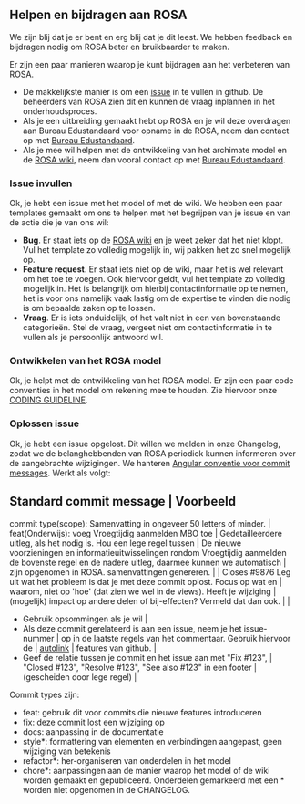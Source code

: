 ## Helpen en bijdragen aan ROSA

We zijn blij dat je er bent en erg blij dat je dit leest. We hebben feedback
en bijdragen nodig om ROSA beter en bruikbaarder te maken.

Er zijn een paar manieren waarop je kunt bijdragen aan het verbeteren van
ROSA.
- De makkelijkste manier is om een [issue](https://github.com/edustandaard/rosa/issues)
  in te vullen in github.
  De beheerders van ROSA zien dit en kunnen de vraag inplannen in het
  onderhoudsproces.
- Als je een uitbreiding gemaakt hebt op ROSA en je wil deze overdragen
  aan Bureau Edustandaard voor opname in de ROSA, neem dan contact op
  met [Bureau Edustandaard](mailto:info@edustandaard.nl).
- Als je mee wil helpen met de ontwikkeling van het archimate model en de
  [ROSA wiki](https://www.wikixl.nl/wiki/rosa/index.php/Hoofdpagina), neem
  dan vooral contact op met [Bureau Edustandaard](mailto:info@edustandaard.nl).

### Issue invullen
Ok, je hebt een issue met het model of met de wiki. We hebben een paar templates
gemaakt om ons te helpen met het begrijpen van je issue en van de actie die je
van ons wil:
 - **Bug**. Er staat iets op de [ROSA wiki](https://www.wikixl.nl/wiki/rosa/index.php/Hoofdpagina)
  en je weet zeker dat het niet klopt. Vul het template zo volledig mogelijk in,
  wij pakken het zo snel mogelijk op.
 - **Feature request**. Er staat iets niet op de wiki, maar het is wel relevant
  om het toe te voegen. Ook hiervoor geldt, vul het template zo volledig mogelijk
  in. Het is belangrijk om hierbij contactinformatie op te nemen, het is voor
  ons namelijk vaak lastig om de expertise te vinden die nodig is om bepaalde
  zaken op te lossen.
 - **Vraag**. Er is iets onduidelijk, of het valt niet in een van bovenstaande
  categorieën. Stel de vraag, vergeet niet om contactinformatie in te vullen
  als je persoonlijk antwoord wil.

### Ontwikkelen van het ROSA model
Ok, je helpt met de ontwikkeling van het ROSA model. Er zijn een paar code
conventies in het model om rekening mee te houden. Zie hiervoor onze
[CODING GUIDELINE](CODINGGUIDELINES.md).

### Oplossen issue
Ok, je hebt een issue opgelost. Dit willen we melden in onze Changelog, zodat we
de belanghebbenden van ROSA periodiek kunnen informeren over de aangebrachte
wijzigingen. We hanteren [Angular conventie voor commit
messages](https://docs.google.com/document/d/1QrDFcIiPjSLDn3EL15IJygNPiHORgU1_OOAqWjiDU5Y/edit).
Werkt als volgt:

Standard commit message | Voorbeeld
-------------------------------------------
commit type(scope): Samenvatting in ongeveer 50 letters of minder. | feat(Onderwijs): voeg Vroegtijdig aanmelden MBO toe
 |
Gedetailleerdere uitleg, als het nodig is. Hou een lege regel tussen | De nieuwe voorzieningen en informatieuitwisselingen rondom Vroegtijdig aanmelden
de bovenste regel en de nadere uitleg, daarmee kunnen we automatisch | zijn opgenomen in ROSA.
samenvattingen genereren.                                            |
 | Closes #9876
Leg uit wat het probleem is dat je met deze commit oplost. Focus op wat en |
waarom, niet op 'hoe' (dat zien we wel in de views). Heeft je wijziging |
(mogelijk) impact op andere delen of bij-effecten? Vermeld dat dan ook. |
 |
 - Gebruik opsommingen als je wil |
 - Als deze commit gerelateerd is aan een issue, neem je het issue-nummer |
   op in de laatste regels van het commentaar. Gebruik hiervoor de |
   [autolink](https://help.github.com/articles/autolinked-references-and-urls/) |
   features van github. |
 - Geef de relatie tussen je commit en het issue aan met "Fix \#123", |
   "Closed \#123", "Resolve \#123", "See also \#123" in een footer  |
   (gescheiden door lege regel) |

Commit types zijn:
 * feat: gebruik dit voor commits die nieuwe features introduceren
 * fix: deze commit lost een wijziging op
 * docs: aanpassing in de documentatie
 * style*: formattering van elementen en verbindingen aangepast, geen wijziging van betekenis
 * refactor*: her-organiseren van onderdelen in het model
 * chore*: aanpassingen aan de manier waarop het model of de wiki worden gemaakt en gepubliceerd.
 Onderdelen gemarkeerd met een * worden niet opgenomen in de CHANGELOG.
